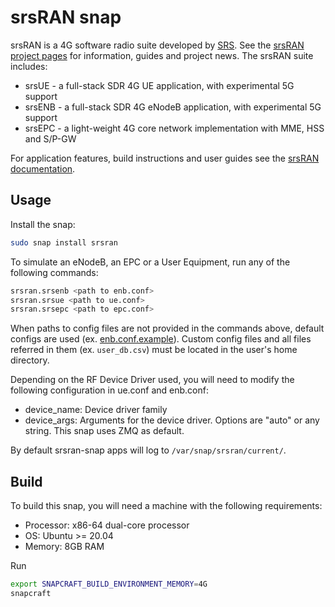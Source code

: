 # srsRAN snap

srsRAN is a 4G software radio suite developed by [SRS](https://www.srs.io/).
See the [srsRAN project pages](https://www.srsran.com/) for information, guides
and project news. The srsRAN suite includes:
- srsUE - a full-stack SDR 4G UE application, with experimental 5G support
- srsENB - a full-stack SDR 4G eNodeB application, with experimental 5G support
- srsEPC - a light-weight 4G core network implementation with MME, HSS
  and S/P-GW

For application features, build instructions and user guides see the
[srsRAN documentation](https://docs.srsran.com/4g/en/latest/).

## Usage

Install the snap:

```bash
sudo snap install srsran
```

To simulate an eNodeB, an EPC or a User Equipment, run any of the following
commands:

```bash
srsran.srsenb <path to enb.conf>
srsran.srsue <path to ue.conf>
srsran.srsepc <path to epc.conf>
```

When paths to config files are not provided in the commands above, default
configs are used (ex.
[enb.conf.example](https://github.com/srsran/srsRAN/blob/master/srsenb/enb.conf.example)).
Custom config files and all files referred in them (ex. `user_db.csv`)
must be located in the user's home directory.

Depending on the RF Device Driver used, you will need to modify the following
configuration in ue.conf and enb.conf:
- device_name: Device driver family
- device_args: Arguments for the device driver. Options are "auto" or any string.
This snap uses ZMQ as default.

By default srsran-snap apps will log to `/var/snap/srsran/current/`.

## Build

To build this snap, you will need a machine with the following requirements:
- Processor: x86-64 dual-core processor
- OS: Ubuntu >= 20.04
- Memory: 8GB RAM

Run
```bash
export SNAPCRAFT_BUILD_ENVIRONMENT_MEMORY=4G
snapcraft
```
